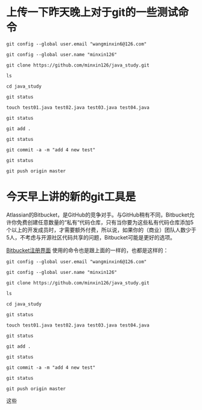# 上传一下昨天晚上对于git的一些测试命令


```
git config --global user.email "wangminxin6@126.com"

git config --global user.name "minxin126"

git clone https://github.com/minxin126/java_study.git

ls

cd java_study

git status

touch test01.java test02.java test03.java test04.java

git status

git add .

git status

git commit -a -m "add 4 new test"

git status

git push origin master

```

# 今天早上讲的新的git工具是
Atlassian的Bitbucket，是GitHub的竞争对手。与GitHub稍有不同，Bitbucket允许你免费创建任意数量的“私有“代码仓库，只有当你要为这些私有代码仓库添加5个以上的开发成员时，才需要额外付费，所以说，如果你的（商业）团队人数少于5人，不考虑与开源社区代码共享的问题，Bitbucket可能是更好的选项。

[Bitbucket注册界面](https://bitbucket.org/account/signup/)
使用的命令也是跟上面的一样的，也都是这样的：

```
git config --global user.email "wangminxin6@126.com"

git config --global user.name "minxin126"

git clone https://github.com/minxin126/java_study.git

ls

cd java_study

git status

touch test01.java test02.java test03.java test04.java

git status

git add .

git status

git commit -a -m "add 4 new test"

git status

git push origin master

```

这些
